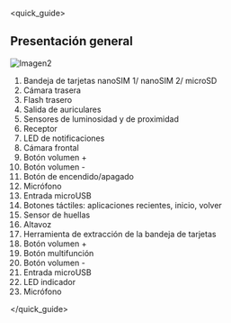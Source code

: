 <quick_guide>
## Presentación general

![Imagen2](http://static.energysistem.com/images/manuals/42436/5902ee40c5131.jpg)


1. Bandeja de tarjetas nanoSIM 1/ nanoSIM 2/ microSD
2. Cámara trasera
3. Flash trasero
4. Salida de auriculares
5. Sensores de luminosidad y de proximidad
6. Receptor
7. LED de notificaciones
8. Cámara frontal
9. Botón volumen +
10. Botón volumen -
11. Botón de encendido/apagado
12. Micrófono
13. Entrada microUSB
14. Botones táctiles: aplicaciones recientes, inicio, volver
15. Sensor de huellas
16. Altavoz
17. Herramienta de extracción de la bandeja de tarjetas
18. Botón volumen +
19. Botón multifunción
19. Botón volumen -
20. Entrada microUSB
21. LED indicador
22. Micrófono

</quick_guide>



